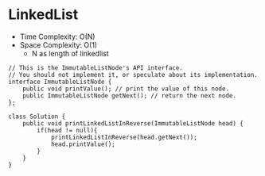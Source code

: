 # LinkedList
* Time Complexity: O(N)
* Space Complexity: O(1)
	* N as length of linkedlist
```
// This is the ImmutableListNode's API interface.
// You should not implement it, or speculate about its implementation.
interface ImmutableListNode {
    public void printValue(); // print the value of this node.
    public ImmutableListNode getNext(); // return the next node.
};

class Solution {
    public void printLinkedListInReverse(ImmutableListNode head) {
        if(head != null){
            printLinkedListInReverse(head.getNext());
            head.printValue();
        }
    }
}
```